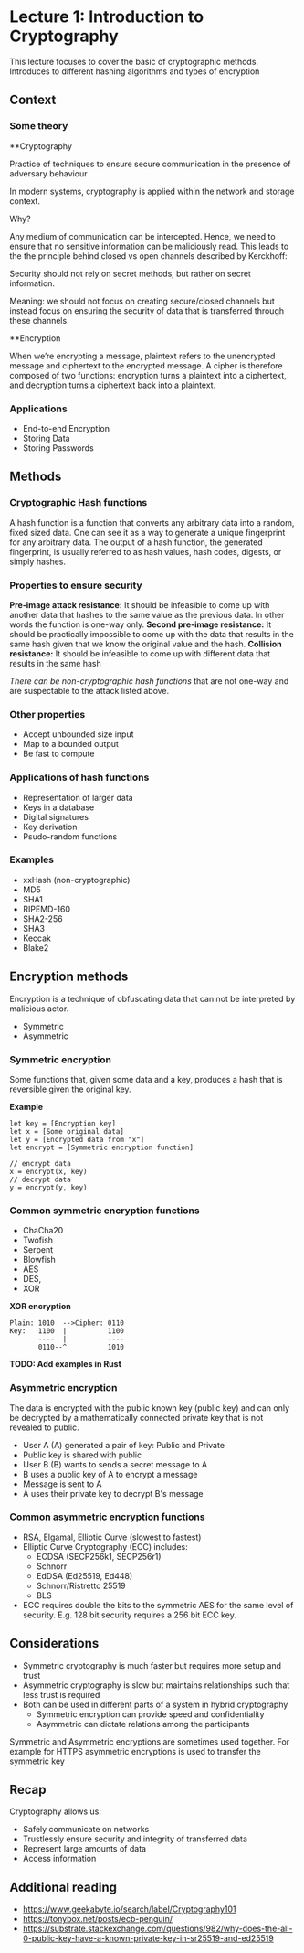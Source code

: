 # Lecture 1: Introduction to Cryptography

This lecture focuses to cover the basic of cryptographic methods. Introduces to different hashing algorithms and types of encryption

## Context

### Some theory

**Cryptography

Practice of techniques to ensure secure communication in the presence of adversary behaviour

In modern systems, cryptography is applied within the network and storage context.

Why?

Any medium of communication can be intercepted. Hence, we need to ensure that no sensitive information can be maliciously read.
This leads to the the principle behind closed vs open channels described by Kerckhoff:

Security should not rely on secret methods, but rather on secret information.

Meaning: we should not focus on creating secure/closed channels but instead focus on ensuring the security of data that is transferred through these channels.

**Encryption 

When we’re encrypting a message, plaintext refers to the unencrypted message and ciphertext to the encrypted message. A cipher is therefore composed of two functions: encryption turns a plaintext into a ciphertext, and decryption turns a ciphertext back into a plaintext.

### Applications

- End-to-end Encryption
- Storing Data
- Storing Passwords

## Methods

### **Cryptographic** Hash functions

A hash function is a function that converts any arbitrary data into a random, fixed sized data. One can see it as a way to generate a unique fingerprint for any arbitrary data. The output of a hash function, the generated fingerprint, is usually referred to as hash values, hash codes, digests, or simply hashes. 

### Properties to ensure security

**Pre-image attack resistance:** It should be infeasible to come up with another data that hashes to the same value as the previous data. In other words the function is one-way only.
**Second pre-image resistance:** It should be practically impossible to come up with the data that results in the same hash given that we know the original value and the hash.
**Collision resistance:** It should be infeasible to come up with different data that results in the same hash

*There can be non-cryptographic hash functions* that are not one-way and are suspectable to the attack listed above.

### Other properties

- Accept unbounded size input
- Map to a bounded output
- Be fast to compute

### Applications of hash functions

* Representation of larger data
* Keys in a database
* Digital signatures
* Key derivation
* Psudo-random functions

### Examples
* xxHash (non-cryptographic)
* MD5
* SHA1
* RIPEMD-160
* SHA2-256
* SHA3
* Keccak
* Blake2

## Encryption methods

Encryption is a technique of obfuscating data that can not be interpreted by malicious actor.

- Symmetric
- Asymmetric

### Symmetric encryption

Some functions that, given some data and a key, produces a hash that is 
reversible given the original key.

**Example**
```
let key = [Encryption key]
let x = [Some original data]
let y = [Encrypted data from "x"]
let encrypt = [Symmetric encryption function]

// encrypt data
x = encrypt(x, key)
// decrypt data
y = encrypt(y, key)
```
### Common symmetric encryption functions
* ChaCha20
* Twofish
* Serpent
* Blowfish
* AES
* DES,
* XOR

**XOR encryption**

```text
Plain: 1010  -->Cipher: 0110
Key:   1100  |          1100
       ----  |          ----
       0110--^          1010
```

**TODO: Add examples in Rust**

### Asymmetric encryption 
The data is encrypted with the public known key (public key) and can only be decrypted by a mathematically connected private key that is not revealed to public.

* User A (A) generated a pair of key: Public and Private
* Public key is shared with public
* User B (B) wants to sends a secret message to A
* B uses a public key of A to encrypt a message
* Message is sent to A
* A uses their private key to decrypt B's message

### Common asymmetric encryption functions

- RSA, Elgamal, Elliptic Curve (slowest to fastest)
- Elliptic Curve Cryptography (ECC) includes:
  - ECDSA (SECP256k1, SECP256r1)
  - Schnorr
  - EdDSA (Ed25519, Ed448)
  - Schnorr/Ristretto 25519
  - BLS
- ECC requires double the bits to the symmetric AES for the same level of security. E.g. 128 bit security requires a 256 bit ECC key.

## Considerations

* Symmetric cryptography is much faster but requires more setup and trust
* Asymmetric cryptography is slow but maintains relationships such that less trust is required
* Both can be used in different parts of a system in hybrid cryptography
  * Symmetric encryption can provide speed and confidentiality
  * Asymmetric can dictate relations among the participants

Symmetric and Asymmetric encryptions are sometimes used together. For example for HTTPS asymmetric encryptions is used to transfer the symmetric key

## Recap

Cryptography allows us:
- Safely communicate on networks
- Trustlessly ensure security and integrity of transferred data
- Represent large amounts of data
- Access information


## Additional reading
- https://www.geekabyte.io/search/label/Cryptography101
- https://tonybox.net/posts/ecb-penguin/
- https://substrate.stackexchange.com/questions/982/why-does-the-all-0-public-key-have-a-known-private-key-in-sr25519-and-ed25519
